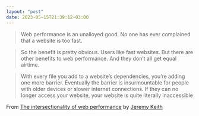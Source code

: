 ```yaml
---
layout: "post"
date: 2023-05-15T21:39:12-03:00
---
```


> Web performance is an unalloyed good. No one has ever complained that a website is too fast.

> So the benefit is pretty obvious. Users like fast websites. But there are other benefits to web performance. And they don’t all get equal airtime.

> With every file you add to a website’s dependencies, you’re adding one more barrier. Eventually the barrier is insurmountable for people with older devices or slower internet connections. If they can no longer access your website, your website is quite literally inaccessible

From [The intersectionality of web performance](https://adactio.com/journal/20154) by [Jeremy Keith](https://adactio.com/)
